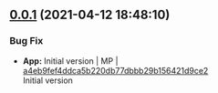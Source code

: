 <a name="0.0.1"></a>

## [0.0.1](https://github.com/admiralcloud/ac-keylock/compare/..v0.0.1) (2021-04-12 18:48:10)


### Bug Fix

* **App:** Initial version | MP | [a4eb9fef4ddca5b220db77dbbb29b156421d9ce2](https://github.com/admiralcloud/ac-keylock/commit/a4eb9fef4ddca5b220db77dbbb29b156421d9ce2)    
Initial version
